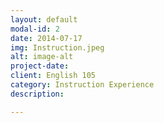 ```yaml
---
layout: default
modal-id: 2
date: 2014-07-17
img: Instruction.jpeg
alt: image-alt
project-date: 
client: English 105
category: Instruction Experience
description: 

---
```

